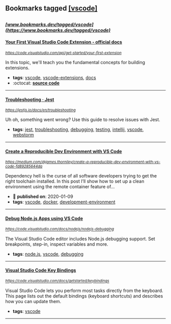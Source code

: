 ## Bookmarks tagged [[vscode]](https://www.bookmarks.dev/search?q=[vscode])

_<sup><sup>[www.bookmarks.dev/tagged/vscode](https://www.bookmarks.dev/tagged/vscode)</sup></sup>_
---
#### [Your First Visual Studio Code Extension - official docs](https://code.visualstudio.com/api/get-started/your-first-extension)
_<sup>https://code.visualstudio.com/api/get-started/your-first-extension</sup>_

In this topic, we'll teach you the fundamental concepts for building extensions. 
* **tags**: [vscode](../tagged/vscode.md), [vscode-extensions](../tagged/vscode-extensions.md), [docs](../tagged/docs.md)
* :octocat: **[source code](https://github.com/microsoft/vscode-extension-samples/tree/master/helloworld-sample)**
---
#### [Troubleshooting · Jest](https://jestjs.io/docs/en/troubleshooting)
_<sup>https://jestjs.io/docs/en/troubleshooting</sup>_

Uh oh, something went wrong? Use this guide to resolve issues with Jest.
* **tags**: [jest](../tagged/jest.md), [troubleshooting](../tagged/troubleshooting.md), [debugging](../tagged/debugging.md), [testing](../tagged/testing.md), [intellij](../tagged/intellij.md), [vscode](../tagged/vscode.md), [webstorm](../tagged/webstorm.md)
---
#### [Create a Reproducible Dev Environment with VS Code](https://medium.com/@james.thorniley/create-a-reproducible-dev-environment-with-vs-code-fd89285644da)
_<sup>https://medium.com/@james.thorniley/create-a-reproducible-dev-environment-with-vs-code-fd89285644da</sup>_

Dependency hell is the curse of all software developers trying to get the right toolchain installed. In this post I’ll show how to set up a clean environment using the remote container feature of…
* :calendar: **published on**: 2020-01-09
* **tags**: [vscode](../tagged/vscode.md), [docker](../tagged/docker.md), [development-environment](../tagged/development-environment.md)
---
#### [Debug Node.js Apps using VS Code](https://code.visualstudio.com/docs/nodejs/nodejs-debugging)
_<sup>https://code.visualstudio.com/docs/nodejs/nodejs-debugging</sup>_

The Visual Studio Code editor includes Node.js debugging support. Set breakpoints, step-in, inspect variables and more.
* **tags**: [node.js](../tagged/node.js.md), [vscode](../tagged/vscode.md), [debugging](../tagged/debugging.md)
---
#### [Visual Studio Code Key Bindings](https://code.visualstudio.com/docs/getstarted/keybindings)
_<sup>https://code.visualstudio.com/docs/getstarted/keybindings</sup>_

Visual Studio Code lets you perform most tasks directly from the keyboard. This page lists out the default bindings (keyboard shortcuts) and describes how you can update them.
* **tags**: [vscode](../tagged/vscode.md)
---
